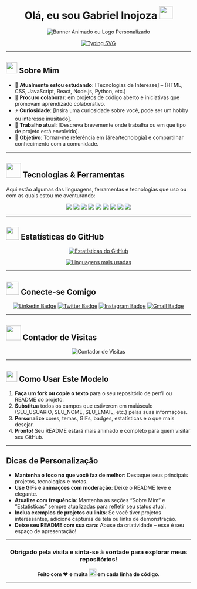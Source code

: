 # <div align="center">Olá, eu sou Gabriel Inojoza <img src="https://media.giphy.com/media/hvRJCLFzcasrR4ia7z/giphy.gif" width="35"></div>

<div align="center">
  
  ![Banner Animado ou Logo Personalizado](https://user-images.githubusercontent.com/SEU-BANNER.png)
  
  <!-- Caso não queira usar um banner, você pode remover a linha acima ou substituir por um GIF/imagem de sua preferência. -->
  
</div>

<div align="center">

[![Typing SVG](https://readme-typing-svg.herokuapp.com?font=Fira+Code&size=22&duration=3000&pause=1000&color=F7F7F7&width=435&lines=Seja+bem-vindo(a)+ao+meu+GitHub!;Desenvolvedor+Full+Stack;Entusiasta+de+Tecnologia;Sempre+aprendendo+coisas+novas)](https://git.io/typing-svg)

<!-- 
  O link acima utiliza o serviço readme-typing-svg para criar um texto "digitado" dinamicamente.
  Você pode personalizar cor, tamanho, texto, velocidade etc. conforme desejar.
-->

</div>

---

## <img src="https://media.giphy.com/media/l3vR85PnGsBwu1PFK/giphy.gif" width="30"> Sobre Mim

- 🌱 **Atualmente estou estudando**: [Tecnologias de Interesse] – (HTML, CSS, JavaScript, React, Node.js, Python, etc.)
- 👯 **Procuro colaborar**: em projetos de código aberto e iniciativas que promovam aprendizado colaborativo.
- ⚡ **Curiosidade**: [Insira uma curiosidade sobre você, pode ser um hobby ou interesse inusitado].
- 💼 **Trabalho atual**: [Descreva brevemente onde trabalha ou em que tipo de projeto está envolvido].
- 🎯 **Objetivo**: Tornar-me referência em [área/tecnologia] e compartilhar conhecimento com a comunidade.

---

## <img src="https://media.giphy.com/media/3o7aD2saalBwwftBIY/giphy.gif" width="40"> Tecnologias & Ferramentas

Aqui estão algumas das linguagens, ferramentas e tecnologias que uso ou com as quais estou me aventurando:

<div align="center">
  
  <!-- Exemplos de badges de linguagens e ferramentas mais populares.
       Você pode alterar, remover ou adicionar conforme sua stack real. -->
       
  <img src="https://img.shields.io/badge/HTML5-E34F26?style=flat-square&logo=html5&logoColor=white" />
  <img src="https://img.shields.io/badge/CSS3-1572B6?style=flat-square&logo=css3&logoColor=white" />
  <img src="https://img.shields.io/badge/JavaScript-ES6+-F7DF1E?style=flat-square&logo=javascript&logoColor=black" />
  <img src="https://img.shields.io/badge/React-61DAFB?style=flat-square&logo=react&logoColor=black" />
  <img src="https://img.shields.io/badge/Node.js-339933?style=flat-square&logo=node.js&logoColor=white" />
  <img src="https://img.shields.io/badge/Python-3670A0?style=flat-square&logo=python&logoColor=ffdd54" />
  <img src="https://img.shields.io/badge/Git-F05032?style=flat-square&logo=git&logoColor=white" />
  <img src="https://img.shields.io/badge/GitHub-181717?style=flat-square&logo=github&logoColor=white" />
  <img src="https://img.shields.io/badge/VS_Code-007ACC?style=flat-square&logo=visual%20studio%20code&logoColor=white" />

</div>

---

## <img src="https://media.giphy.com/media/cNZqrH5IzOG0xrlWks/giphy.gif" width="35"> Estatísticas do GitHub

<div align="center">

<!-- 
  Se desejar usar as estatísticas do GitHub, veja instruções: https://github.com/anuraghazra/github-readme-stats
  Substitua SEU_USUARIO pelo seu nome de usuário do GitHub 
-->

[![Estatísticas do GitHub](https://github-readme-stats.vercel.app/api?username=SEU_USUARIO&show_icons=true&theme=dracula)](https://github.com/SEU_USUARIO)

[![Linguagens mais usadas](https://github-readme-stats.vercel.app/api/top-langs/?username=SEU_USUARIO&layout=compact&theme=dracula)](https://github.com/SEU_USUARIO)

</div>

---

## <img src="https://media.giphy.com/media/l3nWhI38IWDofyDrW/giphy.gif" width="35"> Conecte-se Comigo

<div align="center">

<!-- Edite os links abaixo com suas redes sociais e site pessoal. -->

[![Linkedin Badge](https://img.shields.io/badge/-LinkedIn-blue?style=flat-square&logo=Linkedin&logoColor=white&link=https://www.linkedin.com/in/SEU_USUARIO/)](https://www.linkedin.com/in/SEU_USUARIO/) 
[![Twitter Badge](https://img.shields.io/badge/-Twitter-1da1f2?style=flat-square&logo=twitter&logoColor=white&link=https://twitter.com/SEU_USUARIO)](https://twitter.com/SEU_USUARIO)
[![Instagram Badge](https://img.shields.io/badge/-Instagram-C13584?style=flat-square&logo=instagram&logoColor=white&link=https://www.instagram.com/SEU_USUARIO/)](https://www.instagram.com/SEU_USUARIO/)
[![Gmail Badge](https://img.shields.io/badge/-Gmail-c14438?style=flat-square&logo=Gmail&logoColor=white&link=mailto:SEU_EMAIL)](mailto:SEU_EMAIL)

</div>

---

## <img src="https://media.giphy.com/media/D63OpRPzU3NYTxWfP3/giphy.gif" width="40"> Contador de Visitas

<div align="center">
  
  <!-- 
      O Badge abaixo usa o serviço "Visitor Badge".
      Substitua SEU_USUARIO ou repositório de destino no link conforme desejar.
  -->
  
  ![Contador de Visitas](https://visitor-badge.laobi.icu/badge?page_id=SEU_USUARIO.SEU_REPOSITORIO)

</div>

---

## <img src="https://media.giphy.com/media/du3J3cXyzhj75IOgvA/giphy.gif" width="30"> Como Usar Este Modelo

1. **Faça um fork ou copie o texto** para o seu repositório de perfil ou README do projeto.
2. **Substitua** todos os campos que estiverem em maiúsculo (SEU_USUARIO, SEU_NOME, SEU_EMAIL, etc.) pelas suas informações.
3. **Personalize** cores, temas, GIFs, badges, estatísticas e o que mais desejar.
4. **Pronto!** Seu README estará mais animado e completo para quem visitar seu GitHub.

---

## Dicas de Personalização

- **Mantenha o foco no que você faz de melhor**: Destaque seus principais projetos, tecnologias e metas.  
- **Use GIFs e animações com moderação**: Deixe o README leve e elegante.  
- **Atualize com frequência**: Mantenha as seções “Sobre Mim” e “Estatísticas” sempre atualizadas para refletir seu status atual.  
- **Inclua exemplos de projetos ou links**: Se você tiver projetos interessantes, adicione capturas de tela ou links de demonstração.  
- **Deixe seu README com sua cara**: Abuse da criatividade – esse é seu espaço de apresentação!

---

<div align="center">

### Obrigado pela visita e sinta-se à vontade para explorar meus repositórios!  
**Feito com ❤ e muita <img src="https://media.giphy.com/media/f6hnhHkks8bk4jwjh3/giphy.gif" width="20"> em cada linha de código.**

</div>

---  
